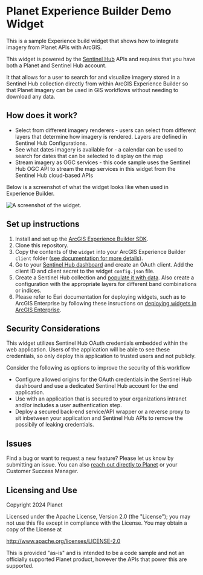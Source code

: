 # Planet Experience Builder Demo Widget

This is a sample Experience build widget that shows how to integrate imagery from Planet APIs with ArcGIS.

This widget is powered by the [Sentinel Hub](https://sentinel-hub.com/) APIs and requires that you have both a Planet and Sentinel Hub account.  

It that allows for a user to search for and visualize imagery stored in a Sentinel Hub collection directly from within ArcGIS Experience Builder so that Planet imagery can be used in GIS workflows without needing to download any data.

## How does it work?

- Select from different imagery renderers - users can select from different layers that determine how imagery is rendered. Layers are defined in Sentinel Hub Configurations.
- See what dates imagery is available for - a calendar can be used to search for dates that can be selected to display on the map
- Stream imagery as OGC services - this code sample uses the Sentinel Hub OGC API to stream the map services in this widget from the Sentinel Hub cloud-based APIs

Below is a screenshot of what the widget looks like when used in Experience Builder.

![A screenshot of the widget.](widget-screenshot.png)

## Set up instructions

1. Install and set up the [ArcGIS Experience Builder SDK](https://developers.arcgis.com/experience-builder/).
2. Clone this repository.
3. Copy the contents of the `widget` into your ArcGIS Experience Builder `client` folder ([see documentation for more details](https://developers.arcgis.com/experience-builder/guide/getting-started-widget/)).
4. Go to your [Sentinel Hub dashboard](https://apps.sentinel-hub.com/dashboard/#/) and create an OAuth client.  Add the client ID and client secret to the widget `config.json` file.
5. Create a Sentinel Hub collection and [populate it with data](https://docs.sentinel-hub.com/api/latest/api/data-import/).  Also create a configuration with the appropriate layers for different band combinations or indices.
6. Please refer to Esri documentation for deploying widgets, such as to ArcGIS Enterprise by following these insructions on [deploying widgets in ArcGIS Enterprise](https://doc.arcgis.com/en/experience-builder/11.0/configure-widgets/add-custom-widgets.htm).


## Security Considerations

This widget utilizes Sentinel Hub OAuth credentials embedded within the web application.  Users of the application will be able to see these credentials, so only deploy this application to trusted users and not publicly.

Consider the following as options to improve the security of this workflow

- Configure allowed origins for the OAuth credentials in the Sentinel Hub dashboard and use a dedicated Sentinel Hub account for the end application.
- Use with an application that is secured to your organizations intranet and/or includes a user authentication step.
-  Deploy a secured back-end service/API wrapper or a reverse proxy to sit inbetween your application and Sentinel Hub APIs to remove the possibily of leaking credentials.

## Issues
Find a bug or want to request a new feature? Please let us know by submitting an issue. You can also [reach out directly to Planet](https://www.planet.com/contact/) or your Customer Success Manager.

## Licensing and Use
Copyright 2024 Planet

Licensed under the Apache License, Version 2.0 (the "License");
you may not use this file except in compliance with the License.
You may obtain a copy of the License at

   http://www.apache.org/licenses/LICENSE-2.0

This is provided "as-is" and is intended to be a code sample and not an officially supported Planet product, however the APIs that power this are supported.
